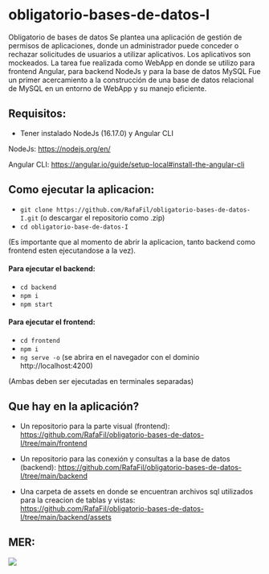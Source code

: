 # obligatorio-bases-de-datos-I
Obligatorio de bases de datos
Se plantea una aplicación de gestión de permisos de aplicaciones, donde un administrador puede conceder o rechazar solicitudes de usuarios a utilizar aplicativos. Los aplicativos son mockeados.
La tarea fue realizada como WebApp en donde se utilizo para frontend Angular, para backend NodeJs y para la base de datos MySQL
Fue un primer acercamiento a la construcción de una base de datos relacional de MySQL en un entorno de WebApp y su manejo eficiente.
## Requisitos:

- Tener instalado NodeJs (16.17.0) y Angular CLI

NodeJs: https://nodejs.org/en/

Angular CLI: https://angular.io/guide/setup-local#install-the-angular-cli

## Como ejecutar la aplicacion:

- `git clone https://github.com/RafaFil/obligatorio-bases-de-datos-I.git` (o descargar el repositorio como .zip)
- `cd obligatorio-base-de-datos-I`

(Es importante que al momento de abrir la aplicacion, tanto backend como frontend esten ejecutandose a la vez).

#### Para ejecutar el backend:

- `cd backend`
- `npm i`
- `npm start`

#### Para ejecutar el frontend:

- `cd frontend`
- `npm i`
- `ng serve -o` (se abrira en el navegador con el dominio http://localhost:4200)

(Ambas deben ser ejecutadas en terminales separadas)

## Que hay en la aplicación?

- Un repositorio para la parte visual (frontend): https://github.com/RafaFil/obligatorio-bases-de-datos-I/tree/main/frontend

- Un repositorio para las conexión y consultas a la base de datos (backend): https://github.com/RafaFil/obligatorio-bases-de-datos-I/tree/main/backend

- Una carpeta de assets en donde se encuentran archivos sql utilizados para la creacion de tablas y vistas: https://github.com/RafaFil/obligatorio-bases-de-datos-I/tree/main/backend/assets  

## MER:

![](MER.jpg)
